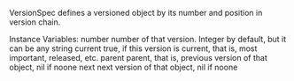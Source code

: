 VersionSpec defines a versioned object by its number and position in version chain.

Instance Variables:
	number	<String>	 number of that version. Integer by default, but it can be any string
	current	<Boolean> true, if this version is current, that is, most important, released, etc.
	parent	<Object> parent, that is, previous version of that object, nil if noone
	next		<Object> next version of that object, nil if noone

